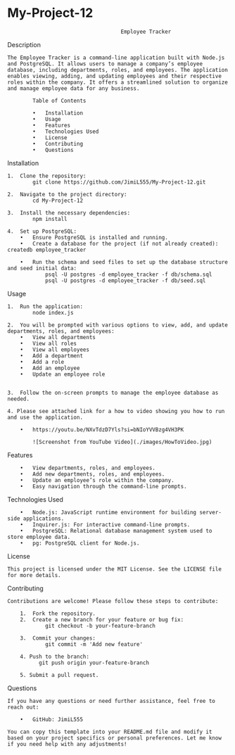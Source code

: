 # My-Project-12


                                        Employee Tracker


Description

    The Employee Tracker is a command-line application built with Node.js and PostgreSQL. It allows users to manage a company’s employee database, including departments, roles, and employees. The application enables viewing, adding, and updating employees and their respective roles within the company. It offers a streamlined solution to organize and manage employee data for any business.

            Table of Contents

	        •	Installation
	        •	Usage
	        •	Features
	        •	Technologies Used
	        •	License
	        •	Contributing
	        •	Questions

Installation

	1.	Clone the repository:
            git clone https://github.com/JimiL555/My-Project-12.git

    2.	Navigate to the project directory:
            cd My-Project-12
    
    3.	Install the necessary dependencies:
            npm install

    4.	Set up PostgreSQL:
	    •	Ensure PostgreSQL is installed and running.
	    •	Create a database for the project (if not already created): createdb employee_tracker
        
        •	Run the schema and seed files to set up the database structure and seed initial data:
                psql -U postgres -d employee_tracker -f db/schema.sql
                psql -U postgres -d employee_tracker -f db/seed.sql

Usage

    1.	Run the application:
            node index.js

    2.	You will be prompted with various options to view, add, and update departments, roles, and employees:
	    •	View all departments
	    •	View all roles
	    •	View all employees
	    •	Add a department
	    •	Add a role
	    •	Add an employee
	    •	Update an employee role


	3.	Follow the on-screen prompts to manage the employee database as needed.

	4. Please see attached link for a how to video showing you how to run and use the application.
		
		•	https://youtu.be/NXvTdzD7Yls?si=bNIoYVVBzg4VH3PK
		
			![Screenshot from YouTube Video](./images/HowToVideo.jpg)

Features

        •	View departments, roles, and employees.
	    •	Add new departments, roles, and employees.
	    •	Update an employee’s role within the company.
	    •	Easy navigation through the command-line prompts.


Technologies Used

	    •	Node.js: JavaScript runtime environment for building server-side applications.
	    •	Inquirer.js: For interactive command-line prompts.
	    •	PostgreSQL: Relational database management system used to store employee data.
	    •	pg: PostgreSQL client for Node.js.


License

    This project is licensed under the MIT License. See the LICENSE file for more details.

Contributing

    Contributions are welcome! Please follow these steps to contribute:

	    1.	Fork the repository.
	    2.	Create a new branch for your feature or bug fix:
                git checkout -b your-feature-branch

        3.	Commit your changes:
                git commit -m 'Add new feature'

        4. Push to the branch:
              git push origin your-feature-branch

        5. Submit a pull request.

Questions

    If you have any questions or need further assistance, feel free to reach out:

	    •	GitHub: JimiL555

    You can copy this template into your README.md file and modify it based on your project specifics or personal preferences. Let me know if you need help with any adjustments!